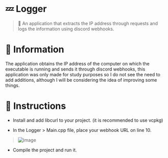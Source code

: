# 💤 Logger
> 📜 An application that extracts the IP address through requests and logs the information using discord webhooks.

# 💫 Information
The application obtains the IP address of the computer on which the executable is running and sends it through discord webhooks, this application was only made for study purposes so I do not see the need to add additions, although I will be considering the idea of improving some things.

# 📖 Instructions
+ Install and add libcurl to your project. (it is recommended to use vcpkg)

+ In the Logger > Main.cpp file, place your webhook URL on line 10.
> ![image](https://github.com/NotInit/Logger/assets/153567247/875ba0ab-1271-40e1-a3fd-e74ae951543a)

+ Compile the project and run it.
